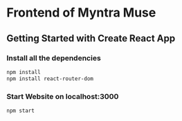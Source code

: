 # Frontend of Myntra Muse

## Getting Started with Create React App

### Install all the dependencies
```bash
npm install
npm install react-router-dom
```

### Start Website on localhost:3000
``` bash
npm start
```
